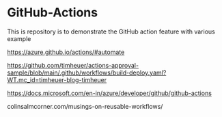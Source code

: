 # GitHub-Actions
This is repository is to demonstrate the GitHub action feature with various example

https://azure.github.io/actions/#automate

https://github.com/timheuer/actions-approval-sample/blob/main/.github/workflows/build-deploy.yaml?WT.mc_id=timheuer-blog-timheuer

https://docs.microsoft.com/en-in/azure/developer/github/github-actions


colinsalmcorner.com/musings-on-reusable-workflows/
